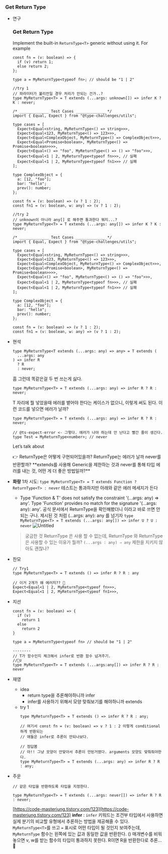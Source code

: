 ### Get Return Type

- 연구
  ### **Get Return Type**
  Implement the built-in `ReturnType<T>` generic without using it.
  For example
  ```tsx
  const fn = (v: boolean) => {
    if (v) return 1;
    else return 2;
  };

  type a = MyReturnType<typeof fn>; // should be "1 | 2"
  ```
  ```tsx
  //try 1
  // 파라미터가 불리언일 경우 처리가 안되는 건가..?
  type MyReturnType<T> = T extends (...args: unknown[]) => infer K ? K : never;

  /* _____________ Test Cases _____________ */
  import { Equal, Expect } from "@type-challenges/utils";

  type cases = [
    Expect<Equal<string, MyReturnType<() => string>>>,
    Expect<Equal<123, MyReturnType<() => 123>>>,
    Expect<Equal<ComplexObject, MyReturnType<() => ComplexObject>>>,
    Expect<Equal<Promise<boolean>, MyReturnType<() => Promise<boolean>>>>,
    Expect<Equal<() => "foo", MyReturnType<() => () => "foo">>>,
    Expect<Equal<1 | 2, MyReturnType<typeof fn>>>, // 실패
    Expect<Equal<1 | 2, MyReturnType<typeof fn1>>> // 실패
  ];

  type ComplexObject = {
    a: [12, "foo"];
    bar: "hello";
    prev(): number;
  };

  const fn = (v: boolean) => (v ? 1 : 2);
  const fn1 = (v: boolean, w: any) => (v ? 1 : 2);
  ```
  ```tsx
  //try 2
  // unknown이 아니라 any[] 로 해주면 통과한다 뭐지...?
  type MyReturnType<T> = T extends (...args: any[]) => infer K ? K : never;

  /* _____________ Test Cases _____________ */
  import { Equal, Expect } from "@type-challenges/utils";

  type cases = [
    Expect<Equal<string, MyReturnType<() => string>>>,
    Expect<Equal<123, MyReturnType<() => 123>>>,
    Expect<Equal<ComplexObject, MyReturnType<() => ComplexObject>>>,
    Expect<Equal<Promise<boolean>, MyReturnType<() => Promise<boolean>>>>,
    Expect<Equal<() => "foo", MyReturnType<() => () => "foo">>>,
    Expect<Equal<1 | 2, MyReturnType<typeof fn>>>, // 실패
    Expect<Equal<1 | 2, MyReturnType<typeof fn1>>> // 실패
  ];

  type ComplexObject = {
    a: [12, "foo"];
    bar: "hello";
    prev(): number;
  };

  const fn = (v: boolean) => (v ? 1 : 2);
  const fn1 = (v: boolean, w: any) => (v ? 1 : 2);
  ```
- 현석
  ```tsx
  type MyReturnType<T extends (...args: any) => any> = T extends (
    ...args: any
  ) => infer R
    ? R
    : never;
  ```
  흠 그런데 똑같은걸 두 번 쓰는게 싫다.
  ```tsx
  type MyReturnType<T> = T extends (...args: any) => infer R ? R : never;
  ```
  T 자리에 뭘 넣었을때 에러를 뱉어야 한다는 케이스가 없으니, 이렇게 써도 된다.
  이런 코드를 넣으면 에러가 날까?
  ```tsx
  type MyReturnType<T> = T extends (...args: any) => infer R ? R : never;

  // @ts-expect-error <- 그렇다. 에러가 나야 하는데 안 난다고 빨간 줄이 생긴다.
  type Test = MyReturnType<number>; // never
  ```
  Let’s talk about
    <aside>
    👉 ReturnType은 어떻게 구현되어있을까? 
    ReturnType<number>는 에러가 날까 never를 반환할까?
    **extends를 사용해 Generic을 제한하는 것과 never를 통해 타입 에러를 내는 것, 어떤 게 더 좋은 방법일까?**
    
    </aside>

- **화랑**
  1차 시도: `type MyReturnType<T> = T extends Function ? ReturnType<T> : never`
  테스트는 통과하지만 아래와 같은 에러 메세지가 든다
  - Type 'Function & T' does not satisfy the constraint '(...args: any) => any'.
    Type 'Function' provides no match for the signature '(...args: any): any'.
  공식 문서에서 ReturnType을 확인해봤더니 <Function> 이라고 바로 쓰면 안되는 구나. 제시된 것 처럼 (...args: any): any 를 넘기자
  `type MyReturnType<T> = T extends (...args: any[]) => infer U ? U : never`
  ![Untitled](%E1%84%90%E1%85%A1%E1%84%8B%E1%85%B5%E1%86%B8%20%E1%84%8E%E1%85%A2%E1%86%AF%E1%84%85%E1%85%B5%E1%86%AB%E1%84%8C%E1%85%B5%205%E1%84%92%E1%85%AC%E1%84%8E%E1%85%A1%2069d814bae1c94b068ff310a12f360c2b/Untitled.png)
  > 궁금한 것
  ReturnType<string> 은 사용 할 수 없는데, ReturnType<any> 와 ReturnType<never> 은 사용할 수 있는 이유가 뭘까? `(...args : any) ⇒ any` 제한을 지키지 않아도 괜찮나?
- 찬모
  ```tsx
  // Try1
  type MyReturnType<T> = T extends () => infer R ? R : any

  // 이거 2개가 왜 에러지?? 🤔
  Expect<Equal<1 | 2, MyReturnType<typeof fn>>>,
  Expect<Equal<1 | 2, MyReturnType<typeof fn1>>>,
  ```
- 지선
  ```tsx
  const fn = (v: boolean) => {
    if (v)
      return 1
    else
      return 2
  }

  type a = MyReturnType<typeof fn> // should be "1 | 2"

  --------
  // T가 함수인지 체크해서 infer로 반환 함수 넘겨주기.
  //🙆‍♀️
  type MyReturnType<T> = T extends (...args:any[]) => infer R ? R : never

  ```
- 재영
  - idea
    - return type을 추론해야하니까 infer
    - infer를 사용하기 위해서 모양 맞춰보기를 해야하니까 extends
  - try 1
    ```tsx
    type MyReturnType<T> = T extends () => infer R ? R : any;

    // 여기서 const fn = (v: boolean) => v ? 1 : 2 이렇게 conditional 하게 반환되는
    // 애들은 infer로 추론이 안되나보다.

    // 정답봄
    // 아!! 그냥 모양이 안맞아서 추론이 안된거였다. arguments 모양도 맞춰줘야한다.
    type MyReturnType<T> = T extends (...args: any) => infer R ? R : any;
    ```
- 주운
  ```tsx
  // 같은 타입을 반환하도록 타입을 지정한다.

  type MyReturnType<T> = T extends (...args: never[]) => infer R ? R : never;
  ```
  [https://code-masterjung.tistory.com/123](https://code-masterjung.tistory.com/123)
  **infer** : `infer` 키워드는 조건부 타입에서 사용하면 실제 분기의 비교할 유형에서 추론하는 방법을 제공해줄 수 있다.
  `MyReturnType<T>`를 쓰고 `=` 표시로 어떤 타입이 될 것인지 보여주는데, `MyReturnType` 함수는 왼쪽에 있는 값과 동일한 값을 반환한다. () 매개변수를 비워놓으면 v, w를 받는 함수의 타입이 통과하지 못한다.
  R이면 R을 반환한다로 추론...🧐

